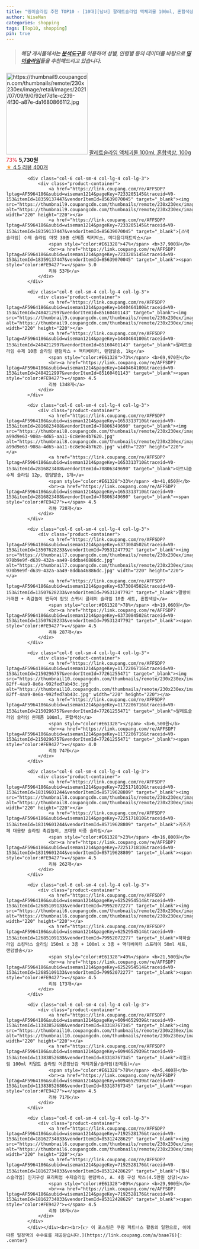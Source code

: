 ```yaml
---
title: "띵이슬라임 추천 TOP10 - [10대][남녀] 팔레트슬라임 액체괴물 100ml, 혼합색상, 100g"
author: WiseMan
categories: shopping
tags: [Top10, shopping]
pin: true
---
```


> ##### 해당 게시물에서는 [**분석도구**](https://itemscout.io/)를 이용하여 **성별**, **연령별** 등의 데이터를 바탕으로 [**띵이슬라임**](https://link.coupang.com/a/baae76)들을 추천해드리고 있습니다.
<div class="container"><div class="row">
            <div class="col-6 col-sm-4 col-lg-4 col-lg-3">
                <div class="product-container">
                    <a href="https://link.coupang.com/re/AFFSDP?lptag=AF5964186&subid=wiseman1214&pageKey=2280808210&traceid=V0-153&itemId=3917016077&vendorItemId=77292559979" target="_blank"><img src="https://thumbnail9.coupangcdn.com/thumbnails/remote/230x230ex/image/retail/images/2021/07/09/9/0/92ef7d1e-c239-4f30-a87e-da1680866112.jpg" alt="https://thumbnail9.coupangcdn.com/thumbnails/remote/230x230ex/image/retail/images/2021/07/09/9/0/92ef7d1e-c239-4f30-a87e-da1680866112.jpg" width="220" height="220"></a>
                    <a href="https://link.coupang.com/re/AFFSDP?lptag=AF5964186&subid=wiseman1214&pageKey=2280808210&traceid=V0-153&itemId=3917016077&vendorItemId=77292559979" target="_blank">팔레트슬라임 액체괴물 100ml, 혼합색상, 100g</a>
                    <span style="color:#E61328">73%</span> <b>5,730원</b>
                    <br><a href="https://link.coupang.com/re/AFFSDP?lptag=AF5964186&subid=wiseman1214&pageKey=2280808210&traceid=V0-153&itemId=3917016077&vendorItemId=77292559979" target="_blank"><span style="color:#FE9427">★</span> 4.5
                    리뷰 400개</a>
                </div>
            </div>
            
            <div class="col-6 col-sm-4 col-lg-4 col-lg-3">
                <div class="product-container">
                    <a href="https://link.coupang.com/re/AFFSDP?lptag=AF5964186&subid=wiseman1214&pageKey=7233205145&traceid=V0-153&itemId=18359137447&vendorItemId=85639070045" target="_blank"><img src="https://thumbnail9.coupangcdn.com/thumbnails/remote/230x230ex/image/vendor_inventory/32f6/b3ecbfa505fd9e7407bafcf3bf9dca03fa126ecd929cfaca066bafba8524.jpg" alt="https://thumbnail9.coupangcdn.com/thumbnails/remote/230x230ex/image/vendor_inventory/32f6/b3ecbfa505fd9e7407bafcf3bf9dca03fa126ecd929cfaca066bafba8524.jpg" width="220" height="220"></a>
                    <a href="https://link.coupang.com/re/AFFSDP?lptag=AF5964186&subid=wiseman1214&pageKey=7233205145&traceid=V0-153&itemId=18359137447&vendorItemId=85639070045" target="_blank">[스낵슬라임] 수제 슬라임 마켓 30종 신제품 럭키박스, 미디움디저트박스</a>
                    <span style="color:#E61328">47%</span> <b>37,900원</b>
                    <br><a href="https://link.coupang.com/re/AFFSDP?lptag=AF5964186&subid=wiseman1214&pageKey=7233205145&traceid=V0-153&itemId=18359137447&vendorItemId=85639070045" target="_blank"><span style="color:#FE9427">★</span> 5.0
                    리뷰 53개</a>
                </div>
            </div>
            
            <div class="col-6 col-sm-4 col-lg-4 col-lg-3">
                <div class="product-container">
                    <a href="https://link.coupang.com/re/AFFSDP?lptag=AF5964186&subid=wiseman1214&pageKey=1440464100&traceid=V0-153&itemId=2484212997&vendorItemId=85160401143" target="_blank"><img src="https://thumbnail9.coupangcdn.com/thumbnails/remote/230x230ex/image/vendor_inventory/356d/981f45ea75cdde4f4f20c95a567e82bf0561b89af2f816ff8e046db0836b.jpg" alt="https://thumbnail9.coupangcdn.com/thumbnails/remote/230x230ex/image/vendor_inventory/356d/981f45ea75cdde4f4f20c95a567e82bf0561b89af2f816ff8e046db0836b.jpg" width="220" height="220"></a>
                    <a href="https://link.coupang.com/re/AFFSDP?lptag=AF5964186&subid=wiseman1214&pageKey=1440464100&traceid=V0-153&itemId=2484212997&vendorItemId=85160401143" target="_blank">팔레트슬라임 수제 10종 슬라임 랜덤박스 + 액티베이터, 랜덤발송, 1kg</a>
                    <span style="color:#E61328">73%</span> <b>69,970원</b>
                    <br><a href="https://link.coupang.com/re/AFFSDP?lptag=AF5964186&subid=wiseman1214&pageKey=1440464100&traceid=V0-153&itemId=2484212997&vendorItemId=85160401143" target="_blank"><span style="color:#FE9427">★</span> 4.5
                    리뷰 1348개</a>
                </div>
            </div>
            
            <div class="col-6 col-sm-4 col-lg-4 col-lg-3">
                <div class="product-container">
                    <a href="https://link.coupang.com/re/AFFSDP?lptag=AF5964186&subid=wiseman1214&pageKey=1653313710&traceid=V0-153&itemId=2816823408&vendorItemId=70806349690" target="_blank"><img src="https://thumbnail8.coupangcdn.com/thumbnails/remote/230x230ex/image/retail/images/1844279749275349-a99d9e63-908a-4d65-aa11-6c8e9e4b7620.jpg" alt="https://thumbnail8.coupangcdn.com/thumbnails/remote/230x230ex/image/retail/images/1844279749275349-a99d9e63-908a-4d65-aa11-6c8e9e4b7620.jpg" width="220" height="220"></a>
                    <a href="https://link.coupang.com/re/AFFSDP?lptag=AF5964186&subid=wiseman1214&pageKey=1653313710&traceid=V0-153&itemId=2816823408&vendorItemId=70806349690" target="_blank">아트니즘 수제 슬라임 12p, 랜덤발송, 1개</a>
                    <span style="color:#E61328">33%</span> <b>41,850원</b>
                    <br><a href="https://link.coupang.com/re/AFFSDP?lptag=AF5964186&subid=wiseman1214&pageKey=1653313710&traceid=V0-153&itemId=2816823408&vendorItemId=70806349690" target="_blank"><span style="color:#FE9427">★</span> 4.5
                    리뷰 728개</a>
                </div>
            </div>
            
            <div class="col-6 col-sm-4 col-lg-4 col-lg-3">
                <div class="product-container">
                    <a href="https://link.coupang.com/re/AFFSDP?lptag=AF5964186&subid=wiseman1214&pageKey=6373084502&traceid=V0-153&itemId=13507628233&vendorItemId=79531247792" target="_blank"><img src="https://thumbnail7.coupangcdn.com/thumbnails/remote/230x230ex/image/retail/images/1226627661887310-970b9e9f-d639-432a-aa49-8ddba46886dc.jpg" alt="https://thumbnail7.coupangcdn.com/thumbnails/remote/230x230ex/image/retail/images/1226627661887310-970b9e9f-d639-432a-aa49-8ddba46886dc.jpg" width="220" height="220"></a>
                    <a href="https://link.coupang.com/re/AFFSDP?lptag=AF5964186&subid=wiseman1214&pageKey=6373084502&traceid=V0-153&itemId=13507628233&vendorItemId=79531247792" target="_blank">말랑이 거래판 + 촉감놀이 찐득이 팝잇 스퀴시 클레이 슬라임 10종 세트, 혼합색상</a>
                    <span style="color:#E61328">78%</span> <b>19,060원</b>
                    <br><a href="https://link.coupang.com/re/AFFSDP?lptag=AF5964186&subid=wiseman1214&pageKey=6373084502&traceid=V0-153&itemId=13507628233&vendorItemId=79531247792" target="_blank"><span style="color:#FE9427">★</span> 4.5
                    리뷰 287개</a>
                </div>
            </div>
            
            <div class="col-6 col-sm-4 col-lg-4 col-lg-3">
                <div class="product-container">
                    <a href="https://link.coupang.com/re/AFFSDP?lptag=AF5964186&subid=wiseman1214&pageKey=1172206716&traceid=V0-153&itemId=2150296757&vendorItemId=77261255471" target="_blank"><img src="https://thumbnail10.coupangcdn.com/thumbnails/remote/230x230ex/image/retail/images/2021/07/07/17/2/9e8554d3-82ff-4aa9-8e6a-992fed7ab43c.jpg" alt="https://thumbnail10.coupangcdn.com/thumbnails/remote/230x230ex/image/retail/images/2021/07/07/17/2/9e8554d3-82ff-4aa9-8e6a-992fed7ab43c.jpg" width="220" height="220"></a>
                    <a href="https://link.coupang.com/re/AFFSDP?lptag=AF5964186&subid=wiseman1214&pageKey=1172206716&traceid=V0-153&itemId=2150296757&vendorItemId=77261255471" target="_blank">팔레트슬라임 슬라임 완제품 100ml, 혼합색상</a>
                    <span style="color:#E61328"></span> <b>6,500원</b>
                    <br><a href="https://link.coupang.com/re/AFFSDP?lptag=AF5964186&subid=wiseman1214&pageKey=1172206716&traceid=V0-153&itemId=2150296757&vendorItemId=77261255471" target="_blank"><span style="color:#FE9427">★</span> 4.0
                    리뷰 74개</a>
                </div>
            </div>
            
            <div class="col-6 col-sm-4 col-lg-4 col-lg-3">
                <div class="product-container">
                    <a href="https://link.coupang.com/re/AFFSDP?lptag=AF5964186&subid=wiseman1214&pageKey=7225171810&traceid=V0-153&itemId=18319601244&vendorItemId=85719628809" target="_blank"><img src="https://thumbnail8.coupangcdn.com/thumbnails/remote/230x230ex/image/vendor_inventory/d664/8a988496d5f84bb18b6c56db42838354386d60fee5f0a4ce0bf96b1d2351.png" alt="https://thumbnail8.coupangcdn.com/thumbnails/remote/230x230ex/image/vendor_inventory/d664/8a988496d5f84bb18b6c56db42838354386d60fee5f0a4ce0bf96b1d2351.png" width="220" height="220"></a>
                    <a href="https://link.coupang.com/re/AFFSDP?lptag=AF5964186&subid=wiseman1214&pageKey=7225171810&traceid=V0-153&itemId=18319601244&vendorItemId=85719628809" target="_blank">키즈카페 대용량 슬라임 촉감놀이, 초대형 바풍 슬라임</a>
                    <span style="color:#E61328">23%</span> <b>16,800원</b>
                    <br><a href="https://link.coupang.com/re/AFFSDP?lptag=AF5964186&subid=wiseman1214&pageKey=7225171810&traceid=V0-153&itemId=18319601244&vendorItemId=85719628809" target="_blank"><span style="color:#FE9427">★</span> 4.5
                    리뷰 262개</a>
                </div>
            </div>
            
            <div class="col-6 col-sm-4 col-lg-4 col-lg-3">
                <div class="product-container">
                    <a href="https://link.coupang.com/re/AFFSDP?lptag=AF5964186&subid=wiseman1214&pageKey=6252954514&traceid=V0-153&itemId=12685109133&vendorItemId=79952072277" target="_blank"><img src="https://thumbnail6.coupangcdn.com/thumbnails/remote/230x230ex/image/rs_quotation_api/2oyasy0r/9b5c016dfe0d4e47bde1a80f0fdb26ac.jpg" alt="https://thumbnail6.coupangcdn.com/thumbnails/remote/230x230ex/image/rs_quotation_api/2oyasy0r/9b5c016dfe0d4e47bde1a80f0fdb26ac.jpg" width="220" height="220"></a>
                    <a href="https://link.coupang.com/re/AFFSDP?lptag=AF5964186&subid=wiseman1214&pageKey=6252954514&traceid=V0-153&itemId=12685109133&vendorItemId=79952072277" target="_blank">하하슬라임 쇼킹박스 슬라임 150ml x 3종 + 100ml x 3종 + 액티베이터 스프레이 50ml 세트, 랜덤발송</a>
                    <span style="color:#E61328">49%</span> <b>21,500원</b>
                    <br><a href="https://link.coupang.com/re/AFFSDP?lptag=AF5964186&subid=wiseman1214&pageKey=6252954514&traceid=V0-153&itemId=12685109133&vendorItemId=79952072277" target="_blank"><span style="color:#FE9427">★</span> 4.5
                    리뷰 173개</a>
                </div>
            </div>
            
            <div class="col-6 col-sm-4 col-lg-4 col-lg-3">
                <div class="product-container">
                    <a href="https://link.coupang.com/re/AFFSDP?lptag=AF5964186&subid=wiseman1214&pageKey=6094652939&traceid=V0-153&itemId=11383852680&vendorItemId=83318767345" target="_blank"><img src="https://thumbnail10.coupangcdn.com/thumbnails/remote/230x230ex/image/vendor_inventory/d948/44ed48ae1515d1f8dcfb2f73bf4857af91a7a2f781417d2384483dba011e.jpg" alt="https://thumbnail10.coupangcdn.com/thumbnails/remote/230x230ex/image/vendor_inventory/d948/44ed48ae1515d1f8dcfb2f73bf4857af91a7a2f781417d2384483dba011e.jpg" width="220" height="220"></a>
                    <a href="https://link.coupang.com/re/AFFSDP?lptag=AF5964186&subid=wiseman1214&pageKey=6094652939&traceid=V0-153&itemId=11383852680&vendorItemId=83318767345" target="_blank">리얼크림 100ml 키덜트 슬라임 어른장난감 액체괴물/슬라임(완제품)</a>
                    <span style="color:#E61328">78%</span> <b>5,400원</b>
                    <br><a href="https://link.coupang.com/re/AFFSDP?lptag=AF5964186&subid=wiseman1214&pageKey=6094652939&traceid=V0-153&itemId=11383852680&vendorItemId=83318767345" target="_blank"><span style="color:#FE9427">★</span> 4.5
                    리뷰 71개</a>
                </div>
            </div>
            
            <div class="col-6 col-sm-4 col-lg-4 col-lg-3">
                <div class="product-container">
                    <a href="https://link.coupang.com/re/AFFSDP?lptag=AF5964186&subid=wiseman1214&pageKey=7192528176&traceid=V0-153&itemId=18162734033&vendorItemId=85312428629" target="_blank"><img src="https://thumbnail6.coupangcdn.com/thumbnails/remote/230x230ex/image/vendor_inventory/1c60/a29242ddb1d81002c8c9a2f2ebcfe0e6239919cfeca7cb7a5c0e1747ece6.png" alt="https://thumbnail6.coupangcdn.com/thumbnails/remote/230x230ex/image/vendor_inventory/1c60/a29242ddb1d81002c8c9a2f2ebcfe0e6239919cfeca7cb7a5c0e1747ece6.png" width="220" height="220"></a>
                    <a href="https://link.coupang.com/re/AFFSDP?lptag=AF5964186&subid=wiseman1214&pageKey=7192528176&traceid=V0-153&itemId=18162734033&vendorItemId=85312428629" target="_blank">[젤시스슬라임] 인기구성 프리미엄 수제슬라임 랜덤박스, A. 4종 구성 박스(4.5만원 상당)</a>
                    <span style="color:#E61328">89%</span> <b>29,900원</b>
                    <br><a href="https://link.coupang.com/re/AFFSDP?lptag=AF5964186&subid=wiseman1214&pageKey=7192528176&traceid=V0-153&itemId=18162734033&vendorItemId=85312428629" target="_blank"><span style="color:#FE9427">★</span> 4.5
                    리뷰 18개</a>
                </div>
            </div>
            </div></div><br><br>[👉 이 포스팅은 쿠팡 파트너스 활동의 일환으로, 이에 따른 일정액의 수수료를 제공받습니다.](https://link.coupang.com/a/baae76){: .center}